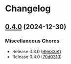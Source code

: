 # Changelog

## [0.4.0](https://github.com/kaans/mqtli/compare/mqtli-pub-v0.1.0...mqtli-pub-v0.4.0) (2024-12-30)


### Miscellaneous Chores

* Release 0.3.0 ([99e33ef](https://github.com/kaans/mqtli/commit/99e33efa1205bb0eb920c2b966e4a5da5815bfe3))
* Release 0.4.0 ([70d0310](https://github.com/kaans/mqtli/commit/70d031015c0e0ceeb5d01bae5147a4d1b5bae457))
